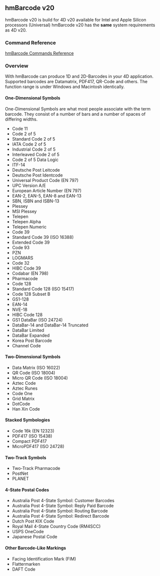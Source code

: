 ## hmBarcode v20
hmBarcode v20 is build for 4D v20 available for Intel and Apple Silicon processors (Universal)
hmBarcode v20 has the **same** system requirements as 4D v20.

### Command Reference
[hmBarcode Commands Reference](Documentation/Commands.md)

### Overview
With hmBarcode can produce 1D and 2D-Barcodes in your 4D application. Supported barcodes are Datamatrix, PDF417, QR-Code and others. The function range is under Windows and Macintosh identically.

#### One-Dimensional Symbols

One-Dimensional Symbols are what most people associate with the term barcode. They consist of a number of bars and a number of spaces of differing widths.

* Code 11
* Code 2 of 5
* Standard Code 2 of 5
* IATA Code 2 of 5
* Industrial Code 2 of 5
* Interleaved Code 2 of 5
* Code 2 of 5 Data Logic
* ITF-14
* Deutsche Post Leitcode
* Deutsche Post Identcode
* Universal Product Code (EN 797)
* UPC Version A/E
* European Article Number (EN 797)
* EAN-2, EAN-5, EAN-8 and EAN-13
* SBN, ISBN and ISBN-13
* Plessey
* MSI Plessey
* Telepen
* Telepen Alpha
* Telepen Numeric
* Code 39
* Standard Code 39 (ISO 16388)
* Extended Code 39
* Code 93
* PZN
* LOGMARS
* Code 32
* HIBC Code 39
* Codabar (EN 798)
* Pharmacode
* Code 128
* Standard Code 128 (ISO 15417)
* Code 128 Subset B
* GS1-128
* EAN-14
* NVE-18
* HIBC Code 128
* GS1 DataBar (ISO 24724)
* DataBar-14 and DataBar-14 Truncated
* DataBar Limited
* DataBar Expanded
* Korea Post Barcode
* Channel Code

#### Two-Dimensional Symbols

* Data Matrix (ISO 16022)
* QR Code (ISO 18004)
* Micro QR Code (ISO 18004)
* Aztec Code
* Aztec Runes
* Code One
* Grid Matrix
* DotCode
* Han Xin Code

#### Stacked Symbologies

* Code 16k (EN 12323)
* PDF417 (ISO 15438)
* Compact PDF417
* MicroPDF417 (ISO 24728)

#### Two-Track Symbols

* Two-Track Pharmacode
* PostNet
* PLANET

#### 4-State Postal Codes

* Australia Post 4-State Symbol: Customer Barcodes
* Australia Post 4-State Symbol: Reply Paid Barcode
* Australia Post 4-State Symbol: Routing Barcode
* Australia Post 4-State Symbol: Redirect Barcode
* Dutch Post KIX Code
* Royal Mail 4-State Country Code (RM4SCC)
* USPS OneCode
* Japanese Postal Code

#### Other Barcode-Like Markings

* Facing Identification Mark (FIM)
* Flattermarken
* DAFT Code
